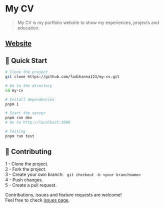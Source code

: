 # My CV

> My CV is my portfolio website to show my experiences, projects and education.

## [Website](https://fadihanna123.github.io/my-cv/)


## 🚀 Quick Start

```sh
# Clone the project
git clone https://github.com/fadihanna123/my-cv.git
```

```sh
# Go to the directory
cd my-cv
```

```sh
# Install dependencies
pnpm i
```

```sh
# Start the server
pnpm run dev
# Go to http://localhost:3000
```

```sh
# Testing
pnpm run test
```

## 🤝 Contributing

1 - Clone the project. <br />
2 - Fork the project. <br />
3 - Create your own branch: ```
git checkout -b <your branchname>``` <br />
4 - Push changes. <br />
5 - Create a pull request. <br />

Contributions, issues and feature requests are welcome!<br />Feel free to check [issues page](https://github.com/fadihanna123/my-cv/issues).

